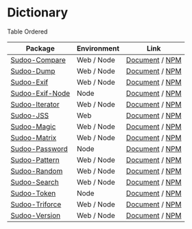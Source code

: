 # Dictionary

Table Ordered

| Package                                                    | Environment | Link                                                                               |
| ---------------------------------------------------------- | ----------- | ---------------------------------------------------------------------------------- |
| [Sudoo-Compare](//github.com/SudoDotDog/Sudoo-Compare)     | Web / Node  | [Document](//compare.sudo.dog) / [NPM](//www.npmjs.com/package/@sudoo/compare)     |
| [Sudoo-Dump](//github.com/SudoDotDog/Sudoo-Dump)           | Web / Node  | [Document](//dump.sudo.dog) / [NPM](//www.npmjs.com/package/@sudoo/dump)           |
| [Sudoo-Exif](//github.com/SudoDotDog/Sudoo-Exif)           | Web / Node  | [Document](//exif.sudo.dog) / [NPM](//www.npmjs.com/package/@sudoo/exif)           |
| [Sudoo-Exif-Node](//github.com/SudoDotDog/Sudoo-Exif-Node) | Node        | [Document](//exif-node.sudo.dog) / [NPM](//www.npmjs.com/package/@sudoo/exif-node) |
| [Sudoo-Iterator](//github.com/SudoDotDog/Sudoo-Iterator)   | Web / Node  | [Document](//iterator.sudo.dog) / [NPM](//www.npmjs.com/package/@sudoo/iterator)   |
| [Sudoo-JSS](//github.com/SudoDotDog/Sudoo-JSS)             | Web         | [Document](//jss.sudo.dog) / [NPM](//www.npmjs.com/package/@sudoo/jss)             |
| [Sudoo-Magic](//github.com/SudoDotDog/Sudoo-Magic)         | Web / Node  | [Document](//magic.sudo.dog) / [NPM](//www.npmjs.com/package/@sudoo/magic)         |
| [Sudoo-Matrix](//github.com/SudoDotDog/Sudoo-Matrix)       | Web / Node  | [Document](//matrix.sudo.dog) / [NPM](//www.npmjs.com/package/@sudoo/matrix)       |
| [Sudoo-Password](//github.com/SudoDotDog/Sudoo-Password)   | Node        | [Document](//password.sudo.dog) / [NPM](//www.npmjs.com/package/@sudoo/password)   |
| [Sudoo-Pattern](//github.com/SudoDotDog/Sudoo-Pattern)     | Web / Node  | [Document](//pattern.sudo.dog) / [NPM](//www.npmjs.com/package/@sudoo/pattern)     |
| [Sudoo-Random](//github.com/SudoDotDog/Sudoo-Random)       | Web / Node  | [Document](//random.sudo.dog) / [NPM](//www.npmjs.com/package/@sudoo/random)       |
| [Sudoo-Search](//github.com/SudoDotDog/Sudoo-Search)       | Web / Node  | [Document](//search.sudo.dog) / [NPM](//www.npmjs.com/package/@sudoo/search)       |
| [Sudoo-Token](//github.com/SudoDotDog/Sudoo-Token)         | Node        | [Document](//token.sudo.dog) / [NPM](//www.npmjs.com/package/@sudoo/token)         |
| [Sudoo-Triforce](//github.com/SudoDotDog/Sudoo-Triforce)   | Web / Node  | [Document](//triforce.sudo.dog) / [NPM](//www.npmjs.com/package/@sudoo/triforce)   |
| [Sudoo-Version](//github.com/SudoDotDog/Sudoo-Version)     | Web / Node  | [Document](//version.sudo.dog) / [NPM](//www.npmjs.com/package/@sudoo/version)     |
